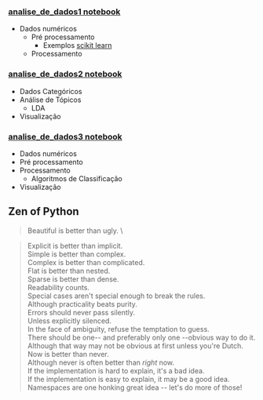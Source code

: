 ### [analise_de_dados1 notebook]
- Dados numéricos
    - Pré processamento
        - Exemplos [scikit learn]
    - Processamento
    
### [analise_de_dados2 notebook]
- Dados Categóricos
- Análise de Tópicos
    - LDA
- Visualização

### [analise_de_dados3 notebook]
- Dados numéricos
- Pré processamento
- Processamento
    - Algoritmos de Classificação
- Visualização

## Zen of Python
> Beautiful is better than ugly. \

> Explicit is better than implicit. \
> Simple is better than complex. \
> Complex is better than complicated. \
> Flat is better than nested. \
> Sparse is better than dense. \
> Readability counts. \
> Special cases aren't special enough to break the rules. \
> Although practicality beats purity. \
> Errors should never pass silently.  \
> Unless explicitly silenced. \
> In the face of ambiguity, refuse the temptation to guess. \
> There should be one-- and preferably only one --obvious way to do it. \
> Although that way may not be obvious at first unless you're Dutch. \
> Now is better than never.  \
> Although never is often better than *right* now.  \
> If the implementation is hard to explain, it's a bad idea.  \
> If the implementation is easy to explain, it may be a good idea.  \
> Namespaces are one honking great idea -- let's do more of those!  

[scikit learn]: <http://scikit-learn.org/stable/modules/generated/sklearn.preprocessing.StandardScaler.html>
[analise_de_dados1 notebook]: <https://github.com/brendasalenave/data_analysis/blob/master/analise_de_dados1.ipynb>
[analise_de_dados2 notebook]: <https://github.com/brendasalenave/data_analysis/blob/master/analise_de_dados2.ipynb>
[analise_de_dados3 notebook]: <https://github.com/brendasalenave/data_analysis/blob/master/analise_de_dados3.ipynb>

